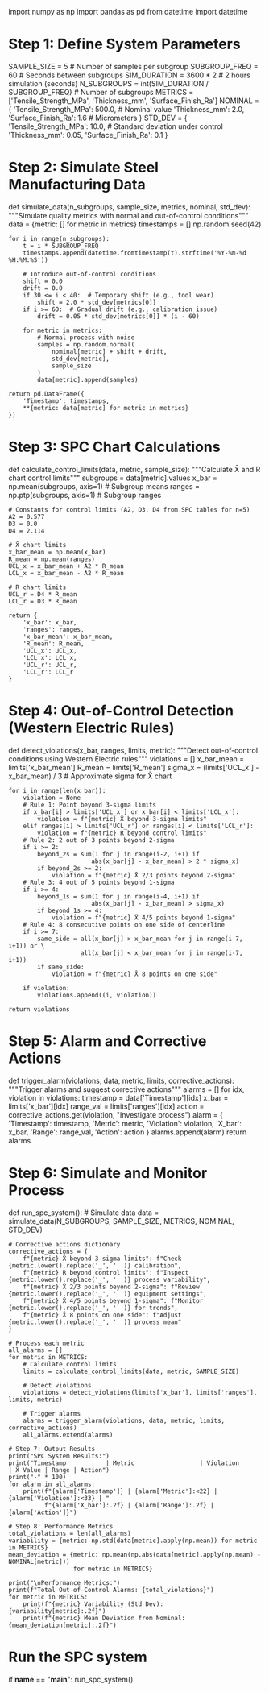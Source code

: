 import numpy as np
import pandas as pd
from datetime import datetime

# Step 1: Define System Parameters
SAMPLE_SIZE = 5  # Number of samples per subgroup
SUBGROUP_FREQ = 60  # Seconds between subgroups
SIM_DURATION = 3600 * 2  # 2 hours simulation (seconds)
N_SUBGROUPS = int(SIM_DURATION / SUBGROUP_FREQ)  # Number of subgroups
METRICS = ['Tensile_Strength_MPa', 'Thickness_mm', 'Surface_Finish_Ra']
NOMINAL = {
    'Tensile_Strength_MPa': 500.0,  # Nominal value
    'Thickness_mm': 2.0,
    'Surface_Finish_Ra': 1.6  # Micrometers
}
STD_DEV = {
    'Tensile_Strength_MPa': 10.0,  # Standard deviation under control
    'Thickness_mm': 0.05,
    'Surface_Finish_Ra': 0.1
}

# Step 2: Simulate Steel Manufacturing Data
def simulate_data(n_subgroups, sample_size, metrics, nominal, std_dev):
    """Simulate quality metrics with normal and out-of-control conditions"""
    data = {metric: [] for metric in metrics}
    timestamps = []
    np.random.seed(42)
    
    for i in range(n_subgroups):
        t = i * SUBGROUP_FREQ
        timestamps.append(datetime.fromtimestamp(t).strftime('%Y-%m-%d %H:%M:%S'))
        
        # Introduce out-of-control conditions
        shift = 0.0
        drift = 0.0
        if 30 <= i < 40:  # Temporary shift (e.g., tool wear)
            shift = 2.0 * std_dev[metrics[0]]
        if i >= 60:  # Gradual drift (e.g., calibration issue)
            drift = 0.05 * std_dev[metrics[0]] * (i - 60)
        
        for metric in metrics:
            # Normal process with noise
            samples = np.random.normal(
                nominal[metric] + shift + drift,
                std_dev[metric],
                sample_size
            )
            data[metric].append(samples)
    
    return pd.DataFrame({
        'Timestamp': timestamps,
        **{metric: data[metric] for metric in metrics}
    })

# Step 3: SPC Chart Calculations
def calculate_control_limits(data, metric, sample_size):
    """Calculate X̄ and R chart control limits"""
    subgroups = data[metric].values
    x_bar = np.mean(subgroups, axis=1)  # Subgroup means
    ranges = np.ptp(subgroups, axis=1)  # Subgroup ranges
    
    # Constants for control limits (A2, D3, D4 from SPC tables for n=5)
    A2 = 0.577
    D3 = 0.0
    D4 = 2.114
    
    # X̄ chart limits
    x_bar_mean = np.mean(x_bar)
    R_mean = np.mean(ranges)
    UCL_x = x_bar_mean + A2 * R_mean
    LCL_x = x_bar_mean - A2 * R_mean
    
    # R chart limits
    UCL_r = D4 * R_mean
    LCL_r = D3 * R_mean
    
    return {
        'x_bar': x_bar,
        'ranges': ranges,
        'x_bar_mean': x_bar_mean,
        'R_mean': R_mean,
        'UCL_x': UCL_x,
        'LCL_x': LCL_x,
        'UCL_r': UCL_r,
        'LCL_r': LCL_r
    }

# Step 4: Out-of-Control Detection (Western Electric Rules)
def detect_violations(x_bar, ranges, limits, metric):
    """Detect out-of-control conditions using Western Electric rules"""
    violations = []
    x_bar_mean = limits['x_bar_mean']
    R_mean = limits['R_mean']
    sigma_x = (limits['UCL_x'] - x_bar_mean) / 3  # Approximate sigma for X̄ chart
    
    for i in range(len(x_bar)):
        violation = None
        # Rule 1: Point beyond 3-sigma limits
        if x_bar[i] > limits['UCL_x'] or x_bar[i] < limits['LCL_x']:
            violation = f"{metric} X̄ beyond 3-sigma limits"
        elif ranges[i] > limits['UCL_r'] or ranges[i] < limits['LCL_r']:
            violation = f"{metric} R beyond control limits"
        # Rule 2: 2 out of 3 points beyond 2-sigma
        if i >= 2:
            beyond_2s = sum(1 for j in range(i-2, i+1) if
                           abs(x_bar[j] - x_bar_mean) > 2 * sigma_x)
            if beyond_2s >= 2:
                violation = f"{metric} X̄ 2/3 points beyond 2-sigma"
        # Rule 3: 4 out of 5 points beyond 1-sigma
        if i >= 4:
            beyond_1s = sum(1 for j in range(i-4, i+1) if
                           abs(x_bar[j] - x_bar_mean) > sigma_x)
            if beyond_1s >= 4:
                violation = f"{metric} X̄ 4/5 points beyond 1-sigma"
        # Rule 4: 8 consecutive points on one side of centerline
        if i >= 7:
            same_side = all(x_bar[j] > x_bar_mean for j in range(i-7, i+1)) or \
                        all(x_bar[j] < x_bar_mean for j in range(i-7, i+1))
            if same_side:
                violation = f"{metric} X̄ 8 points on one side"
        
        if violation:
            violations.append((i, violation))
    
    return violations

# Step 5: Alarm and Corrective Actions
def trigger_alarm(violations, data, metric, limits, corrective_actions):
    """Trigger alarms and suggest corrective actions"""
    alarms = []
    for idx, violation in violations:
        timestamp = data['Timestamp'][idx]
        x_bar = limits['x_bar'][idx]
        range_val = limits['ranges'][idx]
        action = corrective_actions.get(violation, "Investigate process")
        alarm = {
            'Timestamp': timestamp,
            'Metric': metric,
            'Violation': violation,
            'X_bar': x_bar,
            'Range': range_val,
            'Action': action
        }
        alarms.append(alarm)
    return alarms

# Step 6: Simulate and Monitor Process
def run_spc_system():
    # Simulate data
    data = simulate_data(N_SUBGROUPS, SAMPLE_SIZE, METRICS, NOMINAL, STD_DEV)
    
    # Corrective actions dictionary
    corrective_actions = {
        f"{metric} X̄ beyond 3-sigma limits": f"Check {metric.lower().replace('_', ' ')} calibration",
        f"{metric} R beyond control limits": f"Inspect {metric.lower().replace('_', ' ')} process variability",
        f"{metric} X̄ 2/3 points beyond 2-sigma": f"Review {metric.lower().replace('_', ' ')} equipment settings",
        f"{metric} X̄ 4/5 points beyond 1-sigma": f"Monitor {metric.lower().replace('_', ' ')} for trends",
        f"{metric} X̄ 8 points on one side": f"Adjust {metric.lower().replace('_', ' ')} process mean"
    }
    
    # Process each metric
    all_alarms = []
    for metric in METRICS:
        # Calculate control limits
        limits = calculate_control_limits(data, metric, SAMPLE_SIZE)
        
        # Detect violations
        violations = detect_violations(limits['x_bar'], limits['ranges'], limits, metric)
        
        # Trigger alarms
        alarms = trigger_alarm(violations, data, metric, limits, corrective_actions)
        all_alarms.extend(alarms)
    
    # Step 7: Output Results
    print("SPC System Results:")
    print("Timestamp           | Metric                  | Violation                          | X̄ Value | Range | Action")
    print("-" * 100)
    for alarm in all_alarms:
        print(f"{alarm['Timestamp']} | {alarm['Metric']:<22} | {alarm['Violation']:<33} | "
              f"{alarm['X_bar']:.2f} | {alarm['Range']:.2f} | {alarm['Action']}")
    
    # Step 8: Performance Metrics
    total_violations = len(all_alarms)
    variability = {metric: np.std(data[metric].apply(np.mean)) for metric in METRICS}
    mean_deviation = {metric: np.mean(np.abs(data[metric].apply(np.mean) - NOMINAL[metric]))
                      for metric in METRICS}
    
    print("\nPerformance Metrics:")
    print(f"Total Out-of-Control Alarms: {total_violations}")
    for metric in METRICS:
        print(f"{metric} Variability (Std Dev): {variability[metric]:.2f}")
        print(f"{metric} Mean Deviation from Nominal: {mean_deviation[metric]:.2f}")

# Run the SPC system
if __name__ == "__main__":
    run_spc_system()
